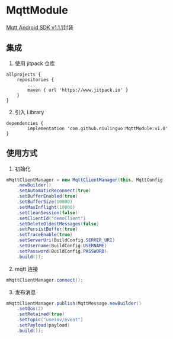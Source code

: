 # MqttModule

[Mqtt Android SDK v1.1.1][Mqtt Android SDK v1.1.1]封装

## 集成

1. 使用 jitpack 仓库

``` Gradle
allprojects {
    repositories {
        ...
        maven { url 'https://www.jitpack.io' }
    }
}
```

2. 引入 Library

``` Gradle
dependencies {
        implementation 'com.github.niulinguo:MqttModule:v1.0'
}
```

## 使用方式

1. 初始化

``` java
mMqttClientManager = new MqttClientManager(this, MqttConfig
    .newBuilder()
    .setAutomaticReconnect(true)
    .setBufferEnabled(true)
    .setBufferSize(10000)
    .setMaxInflight(10000)
    .setCleanSession(false)
    .setClientId("demoClient")
    .setDeleteOldestMessages(false)
    .setPersistBuffer(true)
    .setTraceEnable(true)
    .setServerUri(BuildConfig.SERVER_URI)
    .setUsername(BuildConfig.USERNAME)
    .setPassword(BuildConfig.PASSWORD)
    .build());
```

2. mqtt 连接

``` java
mMqttClientManager.connect();
```

3. 发布消息

``` java
mMqttClientManager.publish(MqttMessage.newBuilder()
    .setQos(2)
    .setRetained(true)
    .setTopic("useiov/event")
    .setPayload(payload)
    .build());
```


[Mqtt Android SDK v1.1.1]: https://github.com/eclipse/paho.mqtt.android